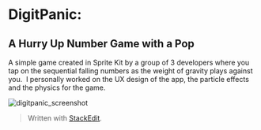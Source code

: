 DigitPanic:
===========

A Hurry Up Number Game with a Pop
---------------------------------




A simple game created in Sprite Kit by a group of 3 developers where you tap on the sequential falling numbers as the weight of gravity plays against you. 
​
I personally worked on the UX design of the app, the particle effects and the physics for the game.

![digitpanic_screenshot](https://cloud.githubusercontent.com/assets/6709516/15733004/0020f00e-283f-11e6-9c8c-a12e516e15db.jpg)




> Written with [StackEdit](https://stackedit.io/).

